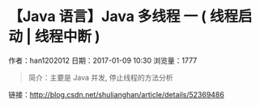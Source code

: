 # 【Java 语言】Java 多线程 一 ( 线程启动 | 线程中断 )
作者：han1202012
日期：2017-01-09 10:30
浏览量：1777
> 简介：主要是 Java 并发, 停止线程的方法分析

 链接：http://blog.csdn.net/shulianghan/article/details/52369486
